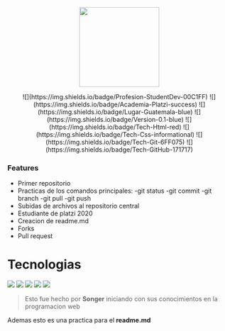 <p align="center"><img src="https://guabiits.com/img/img/rebrand/gb-astrocat.svg" width="180px" align="middle"></img></p>

<p align="center">
![](https://img.shields.io/badge/Profesion-StudentDev-00C1FF) ![](https://img.shields.io/badge/Academia-Platzi-success) ![](https://img.shields.io/badge/Lugar-Guatemala-blue)  ![](https://img.shields.io/badge/Version-0.1-blue) ![](https://img.shields.io/badge/Tech-Html-red) ![](https://img.shields.io/badge/Tech-Css-informational) ![](https://img.shields.io/badge/Tech-Git-6FF075) ![](https://img.shields.io/badge/Tech-GitHub-171717)

</p>


### Features

- Primer repositorio
- Practicas de los comandos principales:
	-git status
	-git commit
	-git branch
	-git pull
	-git push
- Subidas de archivos al repositorio central
- Estudiante de platzi 2020
- Creacion de readme.md
- Forks
- Pull request

# Tecnologias

![](https://www.picuino.com/_images/html5-logo.png) ![](https://www.picuino.com/_images/css3-logo.png) ![](https://lh3.googleusercontent.com/proxy/S1SegGp0w6rQgngJh9G7CekRZhTuSGUqigTXMnoNdYKNknUyLq-LTViauP6SKS5LsyQ1KqaumzZ5eiAj2M_LDe7vNcl7i1p3Y2DONUR7tR5bbY4LQsP5Dw)  ![](https://www.pngrepo.com/png/217753/180/github.png)
![](https://res.cloudinary.com/practicaldev/image/fetch/s--ocx3yMTJ--/c_imagga_scale,f_auto,fl_progressive,h_420,q_auto,w_1000/https://dev-to-uploads.s3.amazonaws.com/i/a12tj8n6facp0kt0xb0n.jpeg)

>Esto fue hecho por **Songer** iniciando con sus conocimientos en la programacion web

Ademas esto es una practica para el **readme.md**


